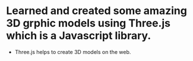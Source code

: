 <h1>Learned and created some amazing 3D grphic models using Three.js which is a Javascript library.</h1>

<ul>
  <li>Three.js helps to create 3D models on the web.</li>
</ul>
